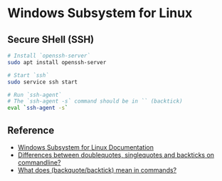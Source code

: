 # Windows Subsystem for Linux

## Secure SHell (SSH)

```bash
# Install `openssh-server`
sudo apt install openssh-server
```

```bash
# Start `ssh`
sudo service ssh start
```

```bash
# Run `ssh-agent`
# The `ssh-agent -s` command should be in `` (backtick)
eval `ssh-agent -s`
```

## Reference
* [Windows Subsystem for Linux Documentation](https://docs.microsoft.com/en-us/windows/wsl/)
* [Differences between doublequotes, singlequotes and backticks on commandline?](https://askubuntu.com/questions/20034/differences-between-doublequotes-singlequotes-and-backticks-on-comm)
* [What does (backquote/backtick) mean in commands?](https://unix.stackexchange.com/questions/27428/what-does-backquote-backtick-mean-in-commands)
